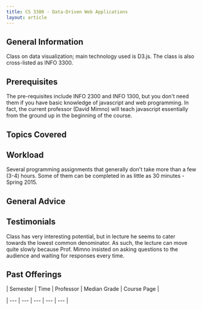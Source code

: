 ```yaml
---
title: CS 3300 - Data-Driven Web Applications
layout: article
---
```




## General Information

Class on data visualization; main technology used is D3.js. The class is also cross-listed as INFO 3300. 



## Prerequisites

The pre-requisites include INFO 2300 and INFO 1300, but you don't need them if you have basic knowledge of javascript and web programming. In fact, the current professor (David Mimno) will teach javascript essentially from the ground up in the beginning of the course.



## Topics Covered



## Workload

Several programming assignments that generally don't take more than a few (3-4) hours. Some of them can be completed in as little as 30 minutes - Spring 2015. 



## General Advice



## Testimonials

Class has very interesting potential, but in lecture he seems to cater towards the lowest common denominator. As such, the lecture can move quite slowly because Prof. Mimno insisted on asking questions to the audience and waiting for responses every time.



## Past Offerings



| Semester | Time | Professor | Median Grade | Course Page |

| --- | --- | --- | --- | --- |